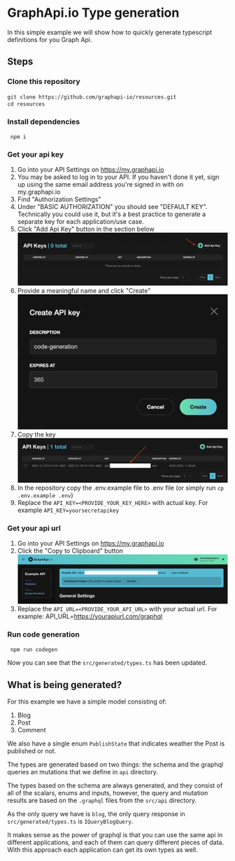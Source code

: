 # GraphApi.io Type generation

In this simple example we will show how to quickly generate typescript definitions for you Graph Api.

## Steps

### Clone this repository

```
git clone https://github.com/graphapi-io/resources.git
cd resources
```

### Install dependencies

```
 npm i
```

### Get your api key

1.  Go into your API Settings on https://my.graphapi.io
1.  You may be asked to log in to your API. If you haven't done it yet, sign up using the same email address you're signed in with on my.graphapi.io
1.  Find "Authorization Settings"
1.  Under "BASIC AUTHORIZATION" you should see "DEFAULT KEY". Technically you could use it, but it's a best practice to generate a separate key for each application/use case.
1.  Click "Add Api Key" button in the section below
    ![Api Keys Section](./docs/img/add-api-key-1.png?raw=true)
1.  Provide a meaningful name and click "Create"
    ![Api Keys Section](./docs/img/add-api-key-2.png?raw=true)
1.  Copy the key
    ![Api Keys Section](./docs/img/add-api-key-3.png?raw=true)
1.  In the repository copy the .env.example file to .env file (or simply run `cp .env.example .env`)
1.  Replace the `API_KEY=<PROVIDE_YOUR_KEY_HERE>` with actual key. For example `API_KEY=yoursecretapikey`

### Get your api url

1.  Go into your API Settings on https://my.graphapi.io
2.  Click the "Copy to Clipboard" button
    ![Api Keys Section](./docs/img/get-api-url.png?raw=true)
3.  Replace the `API_URL=<PROVIDE_YOUR_API_URL>` with your actual url. For example: API_URL=https://yourapiurl.com/graphql

### Run code generation

```
 npm run codegen
```

Now you can see that the `src/generated/types.ts` has been updated.

## What is being generated?

For this example we have a simple model consisting of:

1. Blog
2. Post
3. Comment

We also have a single enum `PublishState` that indicates weather the Post is published or not.

The types are generated based on two things: the schema and the graphql queries an mutations that we define in `api` directory.

The types based on the schema are always generated, and they consist of all of the scalars, enums and inputs, however, the query and mutation results are based on the `.graphql` files from the `src/api` directory.

As the only query we have is `blog`, the only query response in `src/generated/types.ts` is `IQueryBlogQuery`.

It makes sense as the power of graphql is that you can use the same api in different applications, and each of them can query different pieces of data. With this approach each application can get its own types as well.
